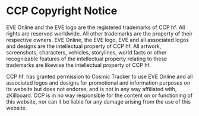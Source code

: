 # CCP Copyright Notice
EVE Online and the EVE logo are the registered trademarks of CCP hf. All rights are reserved worldwide. All other trademarks are the property of their respective owners. EVE Online, the EVE logo, EVE and all associated logos and designs are the intellectual property of CCP hf. All artwork, screenshots, characters, vehicles, storylines, world facts or other recognizable features of the intellectual property relating to these trademarks are likewise the intellectual property of CCP hf.

CCP hf. has granted permission to Cosmic Tracker to use EVE Online and all associated logos and designs for promotional and information purposes on its website but does not endorse, and is not in any way affiliated with, zKillboard. CCP is in no way responsible for the content on or functioning of this website, nor can it be liable for any damage arising from the use of this website.
